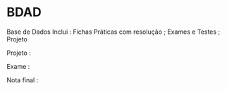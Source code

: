# BDAD
Base de Dados
Inclui : Fichas Práticas com resolução ; Exames e Testes ; Projeto

Projeto : 

Exame : 

Nota final : 
